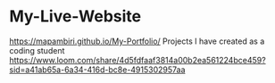 # My-Live-Website
https://mapambiri.github.io/My-Portfolio/
Projects I have created as a coding student
https://www.loom.com/share/4d5fdfaaf3814a00b2ea561224bce459?sid=a41ab65a-6a34-416d-bc8e-4915302957aa